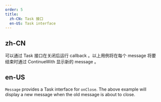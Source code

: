 ```yaml
---
order: 5
title:
  zh-CN: Task 接口
  en-US: Task interface
---
```


## zh-CN

可以通过 Task 接口在关闭后运行 callback 。以上用例将在每个 message 将要结束时通过 ContinueWith 显示新的 message 。

## en-US

`Message` provides a Task interface for `onClose`. The above example will display a new message when the old message is about to close.
